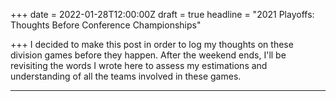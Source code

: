 +++
date = 2022-01-28T12:00:00Z
draft = true
headline = "2021 Playoffs: Thoughts Before Conference Championships"

+++
I decided to make this post in order to log my thoughts on these division games before they happen. After the weekend ends, I'll be revisiting the words I wrote here to assess my estimations and understanding of all the teams involved in these games.

***

### 